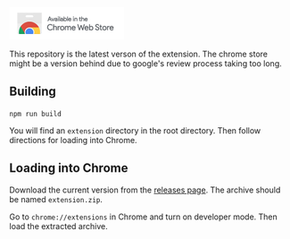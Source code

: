 [![badge](https://raw.githubusercontent.com/saqfish/NextTab/master/chrome_store/ChromeWebStore_Badge_v2_206x58.png)](https://chrome.google.com/webstore/detail/NextTab/fnalnialanddhanakabnfbngija)

This repository is the latest verson of the extension. The chrome store might be a version behind due to google's review process taking too long.

## Building

`npm run build`

You will find an `extension` directory in the root directory. Then follow directions for loading into Chrome.

## Loading into Chrome

Download the current version from the [releases page](https://github.com/saqfish/NextTab/releases). The archive should be named `extension.zip`.

Go to `chrome://extensions` in Chrome and turn on developer mode. Then load the extracted archive.
